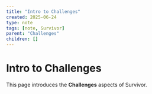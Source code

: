 ```yaml
---
title: "Intro to Challenges"
created: 2025-06-24
type: note
tags: [note, Survivor]
parent: "Challenges"
children: []
---
```


# Intro to Challenges

This page introduces the **Challenges** aspects of Survivor.
